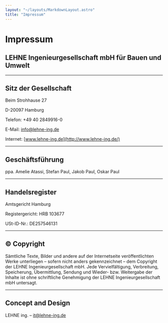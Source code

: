 ```yaml
---
layout: "~/layouts/MarkdownLayout.astro"
title: "Impressum"
---
```


# Impressum

## LEHNE Ingenieurgesellschaft mbH für Bauen und Umwelt

---

## Sitz der Gesellschaft

Beim Strohhause 27

D-20097 Hamburg

Telefon: +49 40 2849916-0

E-Mail: [info@lehne-ing.de](mailto:info@lehne-ing.de)

Internet: [www.lehne-ing.de](http://www.lehne-ing.de/)

---

## Geschäftsführung

ppa. Amelie Atassi, Stefan Paul, Jakob Paul, Oskar Paul

---

## Handelsregister

Amtsgericht Hamburg

Registergericht: HRB 103677

USt-ID-Nr.: DE257546131

---

## © Copyright

Sämtliche
Texte, Bilder und andere auf der Internetseite veröffentlichten Werke
unterliegen – sofern nicht anders gekennzeichnet – dem Copyright der
LEHNE Ingenieurgesellschaft mbH. Jede Vervielfältigung, Verbreitung,
Speicherung, Übermittlung, Sendung und Wieder- bzw. Weitergabe der
Inhalte ist ohne schriftliche Genehmigung der LEHNE
Ingenieurgesellschaft mbH untersagt.

---

## Concept and Design

LEHNE ing. – [it@lehne-ing.de](mailto:it@lehne-ing.de)

